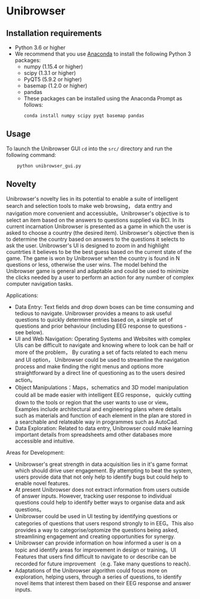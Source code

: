 # Unibrowser

## Installation requirements
- Python 3.6 or higher
- We recommend that you use [Anaconda](https://www.anaconda.com/) to install the following Python 3 packages:
  - numpy (1.15.4 or higher)
  - scipy (1.3.1 or higher)
  - PyQT5 (5.9.2 or higher)
  - basemap (1.2.0 or higher)  
  - pandas
  - These packages can be installed using the Anaconda Prompt as follows:
    ```console
    conda install numpy scipy pyqt basemap pandas
    ```

## Usage
To launch the Unibrowser GUI `cd` into the `src/` directory and run the following command:
```console
    python unibrowser_gui.py
```

## Novelty
Unibrowser's novelty lies in its potential to enable a suite of intelligent search and selection tools to make web browsing， data enttry and navigation more convenient and accessiuble。Unibrowser's objective is to select an item based on the answers to questions supplied via BCI. In its current incarnation Unibrowser is presented as a game in which the user is asked to choose a country (the desired item). Unibrowser's objective then is to determine the country based on answers to the questions it selects to ask the user. Unibrowser's UI is designed to zoom in and highlight countrties it believes to be the best guess based on the current state of the game. The game is won by Unibrowser when the country is found in N questions or less, otherwise the user wins. The model behind the Unibrowser game is general and adaptable and could be used to minimize the clicks needed by a user to perform an action for any number of complex computer navigation tasks.

Applications:
- Data Entry: Text fields and drop down boxes can be time consuming and tedious to navigate. Unibrowser provides a means to ask useful questions to quickly determine entries based on, a simple set of questions and prior behaviour (including EEG response to questions - see below).
- UI and Web Navigation: Operating Systems and Websites with complex UIs can be difficult to navigate and knowing where to look can be half or more of the problem， By curating a set of facts related to each menu and UI option， Unibrowser could be used to streamline the navigation process and make finding the right menus and options more straightforward by a direct line of questioning as to the users desired action。  
- Object Manipulations：Maps，schematics and 3D model manipulation could all be made easier with intelligent EEG response， quickly cutting down to the tools or region that the user wants to use or view。Examples include architectural and engineering plans where details such as materials and function of each element in the plan are stored in a searchable and relateable way in programmes such as AutoCad.
- Data Exploration: Related to data entry, Unibrowser could make learning important details from spreadsheets amd other databases more accessible and intuitive.

Areas for Development:
- Unibrowser's great strength in data acquisition lies in it's game format which should drive user engagement. By attempting to beat the system, users provide data that not only help to identify bugs but could help to enable novel features.
- At present Unibrowser does not extract information from users outside of answer inputs. However, tracking user response to individual questions could help to identify better ways to organise data and ask questions。
- Unibrowser could be used in UI testing by identifying questions or categories of questions that users respond strongly to in EEG。This also provides a way to categorise/optomize the questions being asked, streamlining engagement and creating opportunities for synergy.
- Unibrowser can provide information on how informed a user is on a topic and identify areas for improvement in design or training。UI Features that users find difficult to navigate to or describe can be recorded for future improvement （e.g. Take many questions to reach).
- Adaptations of the Unibrowser algorithm could focus more on exploration, helping users, through a series of questions, to identify novel items that interest them based on their EEG response and answer inputs.

